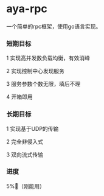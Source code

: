 # aya-rpc

一个简单的rpc框架，使用go语言实现。

### 短期目标
1 实现高并发数负载均衡，有效消峰

2 实现控制中心发现服务

3 服务参数个数无限，填后不理

4 开箱即用

### 长期目标
1 实现基于UDP的传输

2 完全非侵入式

3 双向流式传输

### 进度
5%🚧（刚能用）
